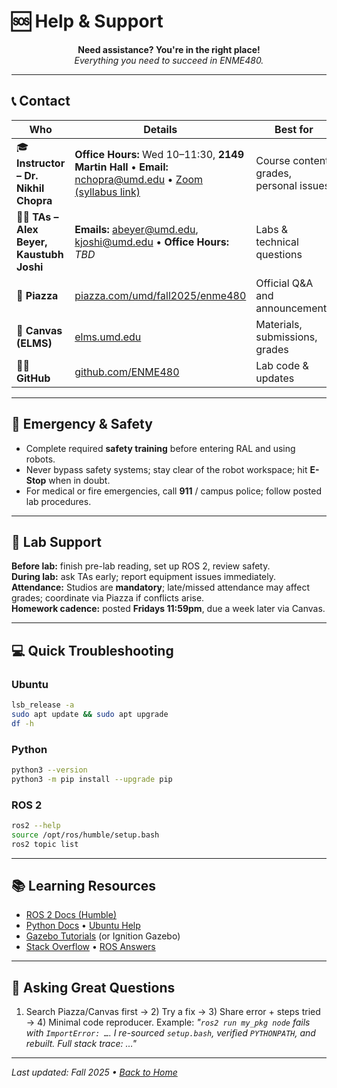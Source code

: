 # 🆘 Help & Support

<div align="center">

**Need assistance? You're in the right place!**  
*Everything you need to succeed in ENME480.*

</div>

---

## 📞 Contact

| **Who** | **Details** | **Best for** |
|---|---|---|
| 🎓 **Instructor – Dr. Nikhil Chopra** | **Office Hours:** Wed 10–11:30, **2149 Martin Hall** • **Email:** nchopra@umd.edu • [Zoom (syllabus link)](https://umd.zoom.us/j/99088503503?pwd=pQKi2zBOaUWaaRqNaEESbRxLlDzqh.1) | Course content, grades, personal issues |
| 👨‍💻 **TAs – Alex Beyer, Kaustubh Joshi** | **Emails:** abeyer@umd.edu, kjoshi@umd.edu • **Office Hours:** *TBD* | Labs & technical questions |
| 💬 **Piazza** | [piazza.com/umd/fall2025/enme480](https://piazza.com/umd/fall2025/enme480) | Official Q&A and announcements |
| 📧 **Canvas (ELMS)** | [elms.umd.edu](https://elms.umd.edu) | Materials, submissions, grades |
| 🧑‍💻 **GitHub** | [github.com/ENME480](https://github.com/ENME480) | Lab code & updates |

---

## 🚨 Emergency & Safety

- Complete required **safety training** before entering RAL and using robots.  
- Never bypass safety systems; stay clear of the robot workspace; hit **E-Stop** when in doubt.  
- For medical or fire emergencies, call **911** / campus police; follow posted lab procedures.

---

## 🧪 Lab Support

**Before lab:** finish pre-lab reading, set up ROS 2, review safety.  
**During lab:** ask TAs early; report equipment issues immediately.  
**Attendance:** Studios are **mandatory**; late/missed attendance may affect grades; coordinate via Piazza if conflicts arise.  
**Homework cadence:** posted **Fridays 11:59pm**, due a week later via Canvas.

---

## 💻 Quick Troubleshooting

### Ubuntu
```bash
lsb_release -a
sudo apt update && sudo apt upgrade
df -h
```

### Python

```bash
python3 --version
python3 -m pip install --upgrade pip
```

### ROS 2

```bash
ros2 --help
source /opt/ros/humble/setup.bash
ros2 topic list
```

---

## 📚 Learning Resources

* [ROS 2 Docs (Humble)](https://docs.ros.org/en/humble/index.html)
* [Python Docs](https://docs.python.org/3/) • [Ubuntu Help](https://help.ubuntu.com/)
* [Gazebo Tutorials](https://gazebosim.org/docs) (or Ignition Gazebo)
* [Stack Overflow](https://stackoverflow.com/) • [ROS Answers](https://answers.ros.org/)

---

## 🎯 Asking Great Questions

1. Search Piazza/Canvas first → 2) Try a fix → 3) Share error + steps tried → 4) Minimal code reproducer.
   Example: *"`ros2 run my_pkg node` fails with `ImportError: …`. I re-sourced `setup.bash`, verified `PYTHONPATH`, and rebuilt. Full stack trace: …"*

---

*Last updated: Fall 2025 • [Back to Home](index.md)*